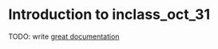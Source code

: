# Introduction to inclass_oct_31

TODO: write [great documentation](http://jacobian.org/writing/what-to-write/)
